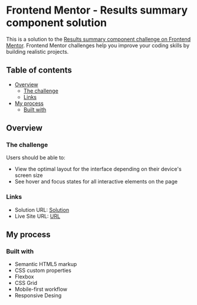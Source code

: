 # Frontend Mentor - Results summary component solution

This is a solution to the [Results summary component challenge on Frontend Mentor](https://www.frontendmentor.io/challenges/results-summary-component-CE_K6s0maV). Frontend Mentor challenges help you improve your coding skills by building realistic projects. 

## Table of contents

- [Overview](#overview)
  - [The challenge](#the-challenge)
  - [Links](#links)
- [My process](#my-process)
  - [Built with](#built-with)

## Overview

### The challenge

Users should be able to:

- View the optimal layout for the interface depending on their device's screen size
- See hover and focus states for all interactive elements on the page

### Links

- Solution URL: [Solution](https://github.com/Kuzitaa/frontedmentor-results)
- Live Site URL: [URL](https://kuzitaa.github.io/frontedmentor-results/)

## My process

### Built with

- Semantic HTML5 markup
- CSS custom properties
- Flexbox
- CSS Grid
- Mobile-first workflow
- Responsive Desing

